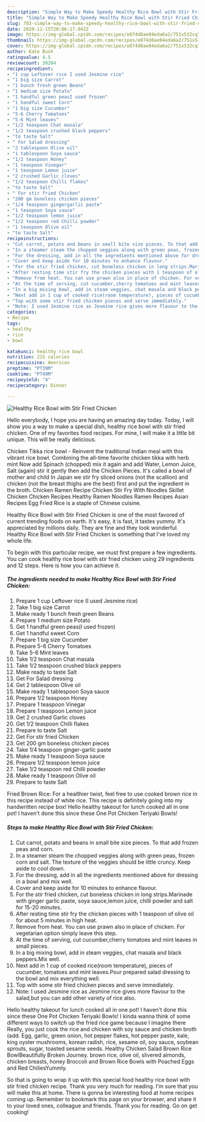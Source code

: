 ```yaml
---
description: "Simple Way to Make Speedy Healthy Rice Bowl with Stir Fried Chicken"
title: "Simple Way to Make Speedy Healthy Rice Bowl with Stir Fried Chicken"
slug: 783-simple-way-to-make-speedy-healthy-rice-bowl-with-stir-fried-chicken
date: 2020-11-15T20:06:17.842Z
image: https://img-global.cpcdn.com/recipes/e874d8ae04eda6a2/751x532cq70/healthy-rice-bowl-with-stir-fried-chicken-recipe-main-photo.jpg
thumbnail: https://img-global.cpcdn.com/recipes/e874d8ae04eda6a2/751x532cq70/healthy-rice-bowl-with-stir-fried-chicken-recipe-main-photo.jpg
cover: https://img-global.cpcdn.com/recipes/e874d8ae04eda6a2/751x532cq70/healthy-rice-bowl-with-stir-fried-chicken-recipe-main-photo.jpg
author: Kate Bush
ratingvalue: 4.5
reviewcount: 38204
recipeingredient:
- "1 cup Leftover rice I used Jesmine rice"
- "1 big size Carrot"
- "1 bunch fresh green Beans"
- "1 medium size Potato"
- "1 handful green peasI used frozen"
- "1 handful sweet Corn"
- "1 big size Cucumber"
- "5-6 Cherry Tomatoes"
- "5-6 Mint leaves"
- "1/2 teaspoon Chat masala"
- "1/2 teaspoon crushed black peppers"
- "to taste Salt"
- " For Salad dressing"
- "2 tablespoon Olive oil"
- "1 tablespoon Soya sauce"
- "1/2 teaspoon Honey"
- "1 teaspoon Vinegar"
- "1 teaspoon Lemon juice"
- "2 crushed Garlic cloves"
- "1/2 teaspoon Chilli flakes"
- "to taste Salt"
- " For stir fried Chicken"
- "200 gm boneless chicken pieces"
- "1/4 teaspoon gingergarlic paste"
- "1 teaspoon Soya sauce"
- "1/2 teaspoon lemon juice"
- "1/2 teaspoon red Chilli powder"
- "1 teaspoon Olive oil"
- "to taste Salt"
recipeinstructions:
- "Cut carrot, potato and beans in small bite size pieces. To that add frozen peas and corn."
- "In a steamer steam the chopped veggies along with green peas, frozen corn and salt. The texture of the veggies should be little cruncy. Keep aside to cool down."
- "For the dressing, add in all the ingredients mentioned above for dressing in a bowl and mix well."
- "Cover and keep aside for 10 minutes to enhance flavour."
- "For the stir fried chicken, cut boneless chicken in long strips.Marinade with ginger garlic paste, soya sauce,lemon juice, chilli powder and salt for 15-20 minutes."
- "After resting time stir fry the chicken pieces with 1 teaspoon of olive oil for about 5 minutes in high heat."
- "Remove from heat. You can use prawn also in place of chicken. For vegetarian option simply leave this step."
- "At the time of serving, cut cucumber,cherry tomatoes and mint leaves in small pieces."
- "In a big mixing bowl, add in steam veggies, chat masala and black peppers.Mix well."
- "Next add in 1 cup of cooked rice(room temperature), pieces of cucumber, tomatoes and mint leaves.Pour prepared salad dressing to the bowl and mix everything well."
- "Top with some stir fried chicken pieces and serve immediately."
- "Note: I used Jesmine rice as Jesmine rice gives more flavour to the salad,but you can add other variety of rice also."
categories:
- Recipe
tags:
- healthy
- rice
- bowl

katakunci: healthy rice bowl 
nutrition: 215 calories
recipecuisine: American
preptime: "PT39M"
cooktime: "PT49M"
recipeyield: "4"
recipecategory: Dinner

---
```



![Healthy Rice Bowl with Stir Fried Chicken](https://img-global.cpcdn.com/recipes/e874d8ae04eda6a2/751x532cq70/healthy-rice-bowl-with-stir-fried-chicken-recipe-main-photo.jpg)

Hello everybody, I hope you are having an amazing day today. Today, I will show you a way to make a special dish, healthy rice bowl with stir fried chicken. One of my favorites food recipes. For mine, I will make it a little bit unique. This will be really delicious.

Chicken Tikka rice bowl - Reinvent the traditional Indian meal with this vibrant rice bowl. Combining the all-time favorite chicken tikka with herb mint Now add Spinach (chopped) mix it again and add Water, Lemon Juice, Salt (again) stir it gently then add the Chicken Pieces. It&#39;s called a bowl of mother and child In Japan we stir fry sliced onions (not the scallion) and chicken (not the breast thighs are the best) first and put the ingredient in the broth. Chicken Ramen Recipe Chicken Stir Fry With Noodles Skillet Chicken Chicken Recipes Healthy Ramen Noodles Ramen Recipes Asian Recipes Egg Fried Rice is a staple of Chinese cuisine.

Healthy Rice Bowl with Stir Fried Chicken is one of the most favored of current trending foods on earth. It's easy, it is fast, it tastes yummy. It's appreciated by millions daily. They are fine and they look wonderful. Healthy Rice Bowl with Stir Fried Chicken is something that I've loved my whole life.


To begin with this particular recipe, we must first prepare a few ingredients. You can cook healthy rice bowl with stir fried chicken using 29 ingredients and 12 steps. Here is how you can achieve it.

<!--inarticleads1-->

##### The ingredients needed to make Healthy Rice Bowl with Stir Fried Chicken:

1. Prepare 1 cup Leftover rice (I used Jesmine rice)
1. Take 1 big size Carrot
1. Make ready 1 bunch fresh green Beans
1. Prepare 1 medium size Potato
1. Get 1 handful green peas(I used frozen)
1. Get 1 handful sweet Corn
1. Prepare 1 big size Cucumber
1. Prepare 5-6 Cherry Tomatoes
1. Take 5-6 Mint leaves
1. Take 1/2 teaspoon Chat masala
1. Take 1/2 teaspoon crushed black peppers
1. Make ready to taste Salt
1. Get  For Salad dressing
1. Get 2 tablespoon Olive oil
1. Make ready 1 tablespoon Soya sauce
1. Prepare 1/2 teaspoon Honey
1. Prepare 1 teaspoon Vinegar
1. Prepare 1 teaspoon Lemon juice
1. Get 2 crushed Garlic cloves
1. Get 1/2 teaspoon Chilli flakes
1. Prepare to taste Salt
1. Get  For stir fried Chicken
1. Get 200 gm boneless chicken pieces
1. Take 1/4 teaspoon ginger-garlic paste
1. Make ready 1 teaspoon Soya sauce
1. Prepare 1/2 teaspoon lemon juice
1. Take 1/2 teaspoon red Chilli powder
1. Make ready 1 teaspoon Olive oil
1. Prepare to taste Salt


Fried Brown Rice: For a healthier twist, feel free to use cooked brown rice in this recipe instead of white rice. This recipe is definitely going into my handwritten recipe box! Hello healthy takeout for lunch cooked all in one pot! I haven&#39;t done this since these One Pot Chicken Teriyaki Bowls! 

<!--inarticleads2-->

##### Steps to make Healthy Rice Bowl with Stir Fried Chicken:

1. Cut carrot, potato and beans in small bite size pieces. To that add frozen peas and corn.
1. In a steamer steam the chopped veggies along with green peas, frozen corn and salt. The texture of the veggies should be little cruncy. Keep aside to cool down.
1. For the dressing, add in all the ingredients mentioned above for dressing in a bowl and mix well.
1. Cover and keep aside for 10 minutes to enhance flavour.
1. For the stir fried chicken, cut boneless chicken in long strips.Marinade with ginger garlic paste, soya sauce,lemon juice, chilli powder and salt for 15-20 minutes.
1. After resting time stir fry the chicken pieces with 1 teaspoon of olive oil for about 5 minutes in high heat.
1. Remove from heat. You can use prawn also in place of chicken. For vegetarian option simply leave this step.
1. At the time of serving, cut cucumber,cherry tomatoes and mint leaves in small pieces.
1. In a big mixing bowl, add in steam veggies, chat masala and black peppers.Mix well.
1. Next add in 1 cup of cooked rice(room temperature), pieces of cucumber, tomatoes and mint leaves.Pour prepared salad dressing to the bowl and mix everything well.
1. Top with some stir fried chicken pieces and serve immediately.
1. Note: I used Jesmine rice as Jesmine rice gives more flavour to the salad,but you can add other variety of rice also.


Hello healthy takeout for lunch cooked all in one pot! I haven&#39;t done this since these One Pot Chicken Teriyaki Bowls! I kinda wanna think of some different ways to switch up the fried rice game because I imagine there Really, you just cook the rice and chicken with soy sauce and chicken broth (add. Egg, garlic, green onion, hot pepper flakes, hot pepper paste, kale, king oyster mushrooms, korean radish, rice, sesame oil, soy sauce, soybean sprouts, sugar, toasted sesame seeds. Healthy Chicken Salad Brown Rice BowlBeautifully Broken Journey. brown rice, olive oil, slivered almonds, chicken breasts, honey Broccoli and Brown Rice Bowls with Poached Eggs and Red ChiliesYummly. 

So that is going to wrap it up with this special food healthy rice bowl with stir fried chicken recipe. Thank you very much for reading. I'm sure that you will make this at home. There is gonna be interesting food at home recipes coming up. Remember to bookmark this page on your browser, and share it to your loved ones, colleague and friends. Thank you for reading. Go on get cooking!
